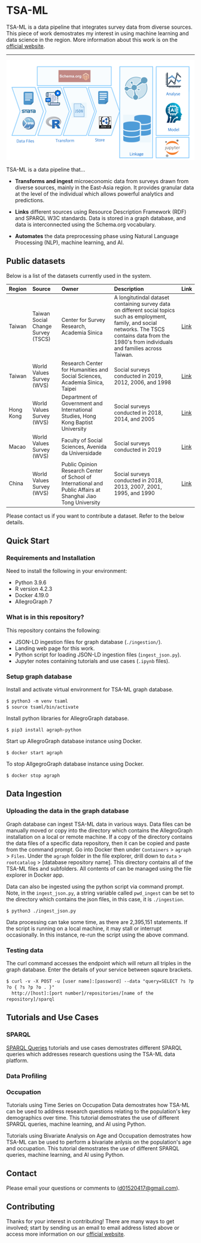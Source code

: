 # TSA-ML

TSA-ML is a data pipeline that integrates survey data from diverse sources. This piece of work demostrates my interest in using machine learning and data science in  the region. More information about this work is on the [official website](https://www.tsa-ml.org).

---

![alt text](resources/pipeline_diagram.png)

TSA-ML is a data pipeline that...

* **Transforms and ingest** microeconomic data from surveys drawn from diverse sources, mainly in the East-Asia region. It provides granular data at the level of the individual which allows powerful analytics and predictions.

* **Links** different sources using Resource Description Framework (RDF) and SPARQL W3C standards. Data is stored in a graph database, and data is interconnected using the Schema.org vocabulary.

* **Automates** the data preprocessing phase using Natural Language Processing (NLP), machine learning, and AI.

## Public datasets

Below is a list of the datasets currently used in the system.

| Region | Source | Owner | Description | Link
|:------|:-----------------|:--------------|:----------------------------------|:--------------|
| Taiwan |  Taiwan Social Change Survey (TSCS) | Center for Survey Research, Academia Sinica | A longitutindal dataset containing survey data on different social topics such as employment, family, and social networks. The TSCS contains data from the 1980's from individuals and families across Taiwan. | [Link](https://www2.ios.sinica.edu.tw/sc/en/home2.php)
| Taiwan |  World Values Survey (WVS) | Research Center for Humanities and Social Sciences, Academia Sinica, Taipei | Social surveys conducted in 2019, 2012, 2006, and 1998 | [Link](https://www.worldvaluessurvey.org/WVSDocumentationWV7.jsp) 
| Hong Kong |  World Values Survey (WVS) | Department of Government and International Studies, Hong Kong Baptist University | Social surveys conducted in 2018, 2014, and 2005 | [Link](https://www.worldvaluessurvey.org/WVSDocumentationWV7.jsp)
| Macao | World Values Survey (WVS) | Faculty of Social Sciences, Avenida da Universidade | Social surveys conducted in 2019 | [Link](https://www.worldvaluessurvey.org/WVSDocumentationWV7.jsp)
| China |  World Values Survey (WVS) | Public Opinion Research Center of School of International and Public Affairs at Shanghai Jiao Tong University | Social surveys conducted in 2018, 2013, 2007, 2001, 1995, and 1990 | [Link](https://www.worldvaluessurvey.org/WVSDocumentationWV7.jsp)

Please contact us if you want to contribute a dataset. Refer to the below details.

## Quick Start

### Requirements and Installation

Need to install the following in your environment:

* Python 3.9.6
* R version 4.2.3
* Docker 4.19.0
* AllegroGraph 7

### What is in this repository?

This repository contains the following:

* JSON-LD ingestion files for graph database (`./ingestion/`).
* Landing web page for this work.
* Python script for loading JSON-LD ingestion files (`ingest_json.py`).
* Jupyter notes containing tutorials and use cases (`.ipynb` files).

### Setup graph database

Install and activate virtual environment for TSA-ML graph database.

```
$ python3 -m venv tsaml
$ source tsaml/bin/activate
```

Install python libraries for AllegroGraph database. 

```
$ pip3 install agraph-python
```

Start up AllegroGraph database instance using Docker.

```
$ docker start agraph
```

To stop AllgegroGraph database instance using Docker.

```
$ docker stop agraph
```

## Data Ingestion

### Uploading the data in the graph database

Graph database can ingest TSA-ML data in various ways. Data files can be manually moved or copy into the directory which contains the AllegroGraph installation on a local or remote machine. If a copy of the directory contains the data files of a specific data repository, then it can be copied and paste from the command prompt. Go into Docker then under `Containers` > `agraph` > `Files`. Under the `agraph` folder in the file explorer, drill down to `data` > `rootcatalog` > [database repository name]. This directory contains all of the TSA-ML files and subfolders. All contents of can be managed using the file explorer in Docker app. 

Data can also be ingested using the python script via command prompt. Note, in the `ingest_json.py`, a string variable called `pwd_ingest` can be set to the directory which contains the json files, in this case, it is `./ingestion`.

```
$ python3 ./ingest_json.py
```

Data processing can take some time, as there are 2,395,151 statements. If the script is running on a local machine, it may stall or interrupt occasionally. In this instance, re-run the script using the above command.

### Testing data

The curl command accesses the endpoint which will return all triples in the graph database. Enter the details of your service between sqaure brackets.

```
$ curl -v -X POST -u [user name]:[password] --data "query=SELECT ?s ?p ?o { ?s ?p ?o . }"
  http://[host]:[port number]/repositories/[name of the repository]/sparql
```
## Tutorials and Use Cases

### SPARQL 

[SPARQL Queries](./SPARQL%20Queries%20-%20Use%20Cases.ipynb) tutorials and use cases demostrates different SPARQL queries which addresses research questions using the TSA-ML data platform. 

### Data Profiling 

### Occupation 

Tutorials using Time Series on Occupation Data demostrates how TSA-ML can be used to address research questions relating to the population's key demographics over time. This tutorial demostrates the use of different SPARQL queries, machine learning, and AI using Python. 

Tutorials using Bivariate Analysis on Age and Occupation  demostrates how TSA-ML can be used to perform a bivariate anlysis on the population's age and occupation. This tutorial demostrates the use of different SPARQL queries, machine learning, and AI using Python. 

## Contact

Please email your questions or comments to (d01520417@gmail.com).

## Contributing

Thanks for your interest in contributing! There are many ways to get involved; start by sending us an email to email address listed above or access more information on our [official website](https://www.tsa-ml.org).
